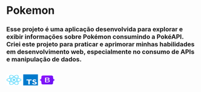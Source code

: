 # Pokemon

### Esse projeto é uma aplicação desenvolvida para explorar e exibir informações sobre Pokémon consumindo a PokéAPI. Criei este projeto para praticar e aprimorar minhas habilidades em desenvolvimento web, especialmente no consumo de APIs e manipulação de dados.

## 

<div>
  <img align="center" alt="React" height="30" width="40" src="https://github.com/devicons/devicon/blob/master/icons/react/react-original.svg">
  <img align="center" alt="JS" height="30" width="40" src="https://github.com/devicons/devicon/blob/master/icons/typescript/typescript-original.svg">
  <img align="center" alt="Next" height="30" width="40" src="https://github.com/devicons/devicon/blob/master/icons/bootstrap/bootstrap-original.svg">
 </div> 




